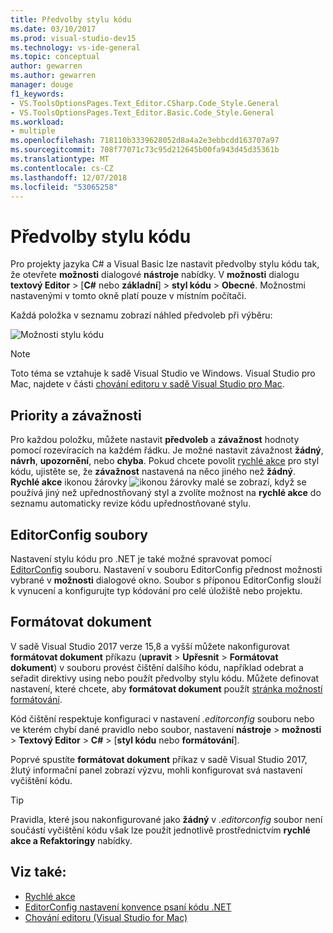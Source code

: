 ```yaml
---
title: Předvolby stylu kódu
ms.date: 03/10/2017
ms.prod: visual-studio-dev15
ms.technology: vs-ide-general
ms.topic: conceptual
author: gewarren
ms.author: gewarren
manager: douge
f1_keywords:
- VS.ToolsOptionsPages.Text_Editor.CSharp.Code_Style.General
- VS.ToolsOptionsPages.Text_Editor.Basic.Code_Style.General
ms.workload:
- multiple
ms.openlocfilehash: 718110b3339628052d8a4a2e3ebbcdd163707a97
ms.sourcegitcommit: 708f77071c73c95d212645b00fa943d45d35361b
ms.translationtype: MT
ms.contentlocale: cs-CZ
ms.lasthandoff: 12/07/2018
ms.locfileid: "53065258"
---
```

# <a name="code-style-preferences"></a>Předvolby stylu kódu

Pro projekty jazyka C# a Visual Basic lze nastavit předvolby stylu kódu tak, že otevřete **možnosti** dialogové **nástroje** nabídky. V **možnosti** dialogu **textový Editor** > [**C#** nebo **základní**] > **styl kódu**  >  **Obecné**. Možnostmi nastavenými v tomto okně platí pouze v místním počítači.

Každá položka v seznamu zobrazí náhled předvoleb při výběru:

![Možnosti stylu kódu](media/code-style-quick-actions-dialog.png)

> [!NOTE]
> Toto téma se vztahuje k sadě Visual Studio ve Windows. Visual Studio pro Mac, najdete v části [chování editoru v sadě Visual Studio pro Mac](/visualstudio/mac/editor-behavior).

## <a name="preference-and-severity"></a>Priority a závažnosti

Pro každou položku, můžete nastavit **předvoleb** a **závažnost** hodnoty pomocí rozevíracích na každém řádku. Je možné nastavit závažnost **žádný**, **návrh**, **upozornění**, nebo **chyba**. Pokud chcete povolit [rychlé akce](../ide/quick-actions.md) pro styl kódu, ujistěte se, že **závažnost** nastavená na něco jiného než **žádný**. **Rychlé akce** ikonou žárovky ![ikonou žárovky malé](media/vs2015_lightbulbsmall.png) se zobrazí, když se používá jiný než upřednostňovaný styl a zvolíte možnost na **rychlé akce** do seznamu automaticky revize kódu upřednostňované stylu.

## <a name="editorconfig-files"></a>EditorConfig soubory

Nastavení stylu kódu pro .NET je také možné spravovat pomocí [EditorConfig](../ide/editorconfig-code-style-settings-reference.md) souboru. Nastavení v souboru EditorConfig přednost možnosti vybrané v **možnosti** dialogové okno. Soubor s příponou EditorConfig slouží k vynucení a konfigurujte typ kódování pro celé úložiště nebo projektu.

## <a name="format-document-command"></a>Formátovat dokument

V sadě Visual Studio 2017 verze 15,8 a vyšší můžete nakonfigurovat **formátovat dokument** příkazu (**upravit** > **Upřesnit**  >  **Formátovat dokument**) v souboru provést čištění dalšího kódu, například odebrat a seřadit direktivy using nebo použít předvolby stylu kódu. Můžete definovat nastavení, které chcete, aby **formátovat dokument** použít [stránka možností formátování](reference/options-text-editor-csharp-formatting.md#format-document-settings).

Kód čištění respektuje konfiguraci v nastavení *.editorconfig* souboru nebo ve kterém chybí dané pravidlo nebo soubor, nastavení **nástroje** > **možnosti**  >  **Textový Editor**  >  **C#** > [**styl kódu** nebo **formátování**].

Poprvé spustíte **formátovat dokument** příkaz v sadě Visual Studio 2017, žlutý informační panel zobrazí výzvu, mohli konfigurovat svá nastavení vyčištění kódu.

> [!TIP]
> Pravidla, které jsou nakonfigurované jako **žádný** v *.editorconfig* soubor není součástí vyčištění kódu však lze použít jednotlivě prostřednictvím **rychlé akce a Refaktoringy** nabídky.

## <a name="see-also"></a>Viz také:

- [Rychlé akce](../ide/quick-actions.md)
- [EditorConfig nastavení konvence psaní kódu .NET](../ide/editorconfig-code-style-settings-reference.md)
- [Chování editoru (Visual Studio for Mac)](/visualstudio/mac/editor-behavior)